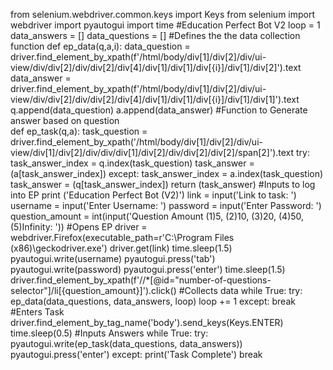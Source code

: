 from selenium.webdriver.common.keys import Keys
from selenium import webdriver
import pyautogui
import time
#Education Perfect Bot V2
loop = 1
data_answers = []
data_questions = []
#Defines the the data collection function
def ep_data(q,a,i):
    data_question = driver.find_element_by_xpath(f'/html/body/div[1]/div[2]/div/ui-view/div/div[2]/div/div[2]/div[4]/div[1]/div[1]/div[{i}]/div[1]/div[2]').text
    data_answer = driver.find_element_by_xpath(f'/html/body/div[1]/div[2]/div/ui-view/div/div[2]/div/div[2]/div[4]/div[1]/div[1]/div[{i}]/div[1]/div[1]').text
    q.append(data_question)
    a.append(data_answer)
#Function to Generate answer based on question    
def ep_task(q,a):
    task_question = driver.find_element_by_xpath('/html/body/div[1]/div[2]/div/ui-view/div[1]/div[2]/div/div/div[1]/div[2]/div/div[2]/div[2]/span[2]').text
    try:
        task_answer_index = q.index(task_question)
        task_answer = (a[task_answer_index])
    except:
        task_answer_index = a.index(task_question)
        task_answer = (q[task_answer_index])
    return (task_answer)
#Inputs to log into EP
print ('Education Perfect Bot (V2)')
link = input('Link to task: ')
username = input('Enter Username: ')
password = input('Enter Password: ')
question_amount = int(input('Question Amount (1)5, (2)10, (3)20, (4)50, (5)Infinity: '))
#Opens EP
driver = webdriver.Firefox(executable_path=r'C:\Program Files (x86)\geckodriver.exe')
driver.get(link)
time.sleep(1.5)
pyautogui.write(username)
pyautogui.press('tab')
pyautogui.write(password)
pyautogui.press('enter')
time.sleep(1.5)
driver.find_element_by_xpath(f'//*[@id="number-of-questions-selector"]/li[{question_amount}]').click()
#Collects data
while True:
    try:
        ep_data(data_questions, data_answers, loop)
        loop += 1
    except:
        break
#Enters Task
driver.find_element_by_tag_name('body').send_keys(Keys.ENTER)
time.sleep(0.5)
#Inputs Answers
while True:
    try:
        pyautogui.write(ep_task(data_questions, data_answers))
        pyautogui.press('enter')
    except:
        print('Task Complete')
        break
        
